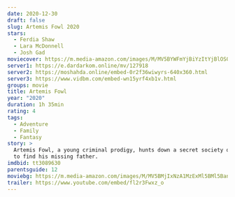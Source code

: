 ```yaml
---
date: 2020-12-30
draft: false
slug: Artemis Fowl 2020
stars:
  - Ferdia Shaw
  - Lara McDonnell
  - Josh Gad
moviecover: https://m.media-amazon.com/images/M/MV5BYWFmYjBiYzItYjBlOS00NThkLTljMWEtYzQ4NTdlNDlmMjg0XkEyXkFqcGdeQXVyMTEyMjM2NDc2._V1_FMjpg_UY864_.jpg
server1: https://e.dardarkom.online/mv/127918
server2: https://moshahda.online/embed-0r2f36wiwyrs-640x360.html
server3: https://www.vidbm.com/embed-wn15yrf4xb1v.html
groups: movie
title: Artemis Fowl
year: "2020"
duration: 1h 35min
rating: 4
tags:
  - Adventure
  - Family
  - Fantasy
story: >
  Artemis Fowl, a young criminal prodigy, hunts down a secret society of fairies
  to find his missing father.
imdbid: tt3089630
parentsguide: 12
moviebg: https://m.media-amazon.com/images/M/MV5BMjIxNzA1MzExMl5BMl5BanBnXkFtZTgwNDY3MjQ4NjM@._V1_FMjpg_UX1280_.jpg
trailer: https://www.youtube.com/embed/fl2r3Fwxz_o
---
```

